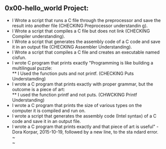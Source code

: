 ## 0x00-hello_world Project:

                                                                                                                                    
* I Wrote a script that runs a C file through the preprocessor and save the result into another file (CHECKING Preprocessor understandin
g).                                                                                                                                     
* I Wrote a script that compiles a C file but does not link (CHECKING Compiler understanding).                                          
* I Wrote a script that generates the assembly code of a C code and save it in an output file (CHECKING Assembler Understanding).      
* I Wrote a script that compiles a C file and creates an executable named cisfun.                                                       
* I wrote C program that prints exactly "Programming is like building a multilingual puzzle:                                            
** I Used the function puts and not printf. (CHECKING Puts Understamding)                                                               
* I wrote a C program that prints exactly with proper grammar, but the outcome is a piece of art:                                       
** I used the function printf and not puts. (CHWCKING Printf Understanding)                                                             
* I wrote a C program that prints the size of various types on the computer it is compiled and run on.                                  
* I wrote a script that generates the assembly code (Intel syntax) of a C code and save it in an output file.                           
* I wrote a C program that prints exactly and that piece of art is useful" - Dora Korpar, 2015-10-19, followed by a new line, to the sta
ndard error.                                                                                                                            
~                                                                                                                                       
~         
